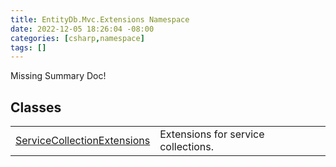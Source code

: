 ```yaml
---
title: EntityDb.Mvc.Extensions Namespace
date: 2022-12-05 18:26:04 -08:00
categories: [csharp,namespace]
tags: []
---
```


Missing Summary Doc!
## Classes
<table><tr><td><a href='/posts/csharp.class.entitydb.mvc.extensions.servicecollectionextensions/'>ServiceCollectionExtensions</a></td><td>
Extensions for service collections.
</td></tr></table>
